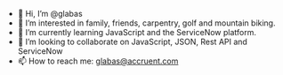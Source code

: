 - 👋 Hi, I’m @glabas
- 👀 I’m interested in family, friends, carpentry, golf and mountain biking.
- 🌱 I’m currently learning JavaScript and the ServiceNow platform.
- 💞️ I’m looking to collaborate on JavaScript, JSON, Rest API and ServiceNow
- 📫 How to reach me: glabas@accruent.com

